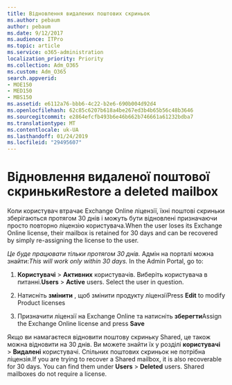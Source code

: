 ```yaml
---
title: Відновлення видалених поштових скриньок
ms.author: pebaum
author: pebaum
ms.date: 9/12/2017
ms.audience: ITPro
ms.topic: article
ms.service: o365-administration
localization_priority: Priority
ms.collection: Adm_O365
ms.custom: Adm_O365
search.appverid:
- MOE150
- MED150
- MBS150
ms.assetid: e6112a76-bbb6-4c22-b2e6-690b004d92d4
ms.openlocfilehash: 62c85c6207b618a4be267ed3b4b65b56c48b3646
ms.sourcegitcommit: e2864efcfb493b6e46b662b746661a61232bdba7
ms.translationtype: MT
ms.contentlocale: uk-UA
ms.lasthandoff: 01/24/2019
ms.locfileid: "29495607"
---
```

# <a name="restore-a-deleted-mailbox"></a><span data-ttu-id="abd79-102">Відновлення видаленої поштової скриньки</span><span class="sxs-lookup"><span data-stu-id="abd79-102">Restore a deleted mailbox</span></span>

<span data-ttu-id="abd79-103">Коли користувач втрачає Exchange Online ліцензії, їхні поштові скриньки зберігаються протягом 30 днів і можуть бути відновлені призначаючи просто повторно ліцензію користувача.</span><span class="sxs-lookup"><span data-stu-id="abd79-103">When the user loses its Exchange Online license, their mailbox is retained for 30 days and can be recovered by simply re-assigning the license to the user.</span></span>
  
 <span data-ttu-id="abd79-p101">*Це буде працювати тільки протягом 30 днів.*  Адмін на порталі можна знайти:</span><span class="sxs-lookup"><span data-stu-id="abd79-p101">*This will work only within 30 days.*  In the Admin Portal, go to:</span></span> 
  
1. <span data-ttu-id="abd79-p102">**Користувачі** \> **Активних** користувачів. Виберіть користувача в питанні.</span><span class="sxs-lookup"><span data-stu-id="abd79-p102">**Users** \> **Active** users. Select the user in question.</span></span> 
    
2. <span data-ttu-id="abd79-108">Натисніть **змінити** , щоб змінити продукту ліцензії</span><span class="sxs-lookup"><span data-stu-id="abd79-108">Press **Edit** to modify Product licenses</span></span> 
    
3. <span data-ttu-id="abd79-109">Призначити ліцензії на Exchange Online та натисніть **зберегти**</span><span class="sxs-lookup"><span data-stu-id="abd79-109">Assign the Exchange Online license and press **Save**</span></span>
    
<span data-ttu-id="abd79-p103">Якщо ви намагаєтеся відновити поштову скриньку Shared, це також можна відновити на 30 днів. Ви можете знайти їх у розділі **користувачі** \> **Видалені** користувачі. Спільних поштових скриньок не потрібна ліцензія.</span><span class="sxs-lookup"><span data-stu-id="abd79-p103">If you are trying to recover a Shared mailbox, it is also recoverable for 30 days. You can find them under **Users** \> **Deleted** users. Shared mailboxes do not require a license.</span></span> 
  

